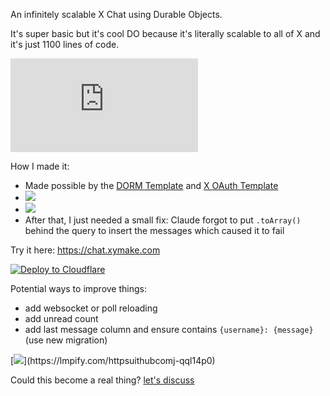 An infinitely scalable X Chat using Durable Objects.

It's super basic but it's cool DO because it's literally scalable to all of X and it's just 1100 lines of code.

[![janwilmake/xymake.chat context](https://badge.forgithub.com/janwilmake/xymake.chat?lines=false)](https://uithub.com/janwilmake/xymake.chat?lines=false)

How I made it:

- Made possible by the [DORM Template](https://github.com/janwilmake/dorm) and [X OAuth Template](https://github.com/janwilmake/x-oauth-template)
- [![](https://b.lmpify.com/Iteration_1)](https://lmpify.com/httpsuuithubcom-m69t8m0)
- [![](https://b.lmpify.com/Iteration_2)](https://lmpify.com/httpsuithubcomj-ea8mux0)
- After that, I just needed a small fix: Claude forgot to put `.toArray()` behind the query to insert the messages which caused it to fail

Try it here: https://chat.xymake.com

[![Deploy to Cloudflare](https://deploy.workers.cloudflare.com/button)](https://deploy.workers.cloudflare.com/?url=https://github.com/janwilmake/worker-tailproxy/tree/main) <!-- for easy deployment, ensure to add this into the readme of the created project -->

Potential ways to improve things:

- add websocket or poll reloading
- add unread count
- add last message column and ensure contains `{username}: {message}` (use new migration)

[![](https://b.lmpify.com/Improve_It!)](https://lmpify.com/httpsuithubcomj-qql14p0)

Could this become a real thing? [let's discuss](https://x.com/janwilmake/status/1926366057482109066)